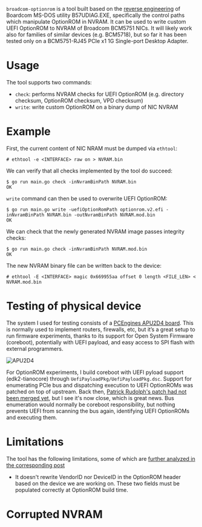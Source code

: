 `broadcom-optionrom` is a tool built based on the [reverse engineering](https://marcoguerri.github.io/reversing/msdos/2023/02/04/broadcom-pxe-write.html) 
of Boardcom MS-DOS utility B57UDIAG.EXE, specifically the control paths which manipulate OptionROM in NVRAM. It can be used to write
custom UEFI OptionROM to NVRAM of Broadcom BCM5751 NICs. It will likely work also for families of similar devices (e.g. BCM5718), but
so far it has been tested only on a BCM5751-RJ45 PCIe x1 1G Single-port Desktop Adapter.

# Usage
The tool supports two commands:

* `check`: performs NVRAM checks for UEFI OptionROM (e.g. directory checksum, OptionROM checksum, VPD checksum)
* `write`: write custom OptionROM on a binary dump of NIC NVRAM

# Example

First, the current content of NIC NRAM must be dumped via `ethtool`:

```
# ethtool -e <INTERFACE> raw on > NVRAM.bin
```

We can verify that all checks implemented by the tool do succeed:

```
$ go run main.go check -inNvramBinPath NVRAM.bin    
OK
```

`write` command can then be used to overwrite UEFI OptionROM:

```
$ go run main.go write -uefiOptionRomPath optionrom.v2.efi -inNvramBinPath NVRAM.bin -outNvramBinPath NVRAM.mod.bin
OK
```

We can check that the newly generated NVRAM image passes integrity checks:

```
$ go run main.go check -inNvramBinPath NVRAM.mod.bin
OK
```

The new NVRAM binary file can be written back to the device:
```
# ethtool -E <INTERFACE> magic 0x669955aa offset 0 length <FILE_LEN> < NVRAM.mod.bin
```

# Testing of physical device
The system I used for testing consists of a [PCEngines APU2D4 board](https://www.pcengines.ch/apu2d2.htm). This is normally used to 
implement routers, firewalls, etc, but it’s a great setup to run firmware experiments, thanks to its support for Open System Firmware 
(coreboot), potentially with UEFI payload, and easy access to SPI flash with external programmers.

![APU2D4](https://github.com/marcoguerri/broadcom-optionrom/img/apu2d.jpg)

For OptionROM experiments, I build coreboot with UEFI pyload support (edk2-tianocore) through `UefiPayloadPkg/UefiPayloadPkg.dsc`. 
Support for enumerating PCIe bus and dispatching execution to UEFI OptionROMs was patched on top of upstream. Back then, [Patrick Rudolph's
patch had not been merged yet](https://github.com/tianocore/edk2/pull/2693), but I see it's now close, which is great news. Bus enumeration 
would normally be coreboot responsibility, but nothing prevents UEFI from scanning the bus again, identifying UEFI OptionROMs and executing 
them. 

# Limitations
The tool has the following limitations, some of which are [further analyzed in the corresponding post](https://marcoguerri.github.io/reversing/msdos/2023/02/04/broadcom-pxe-write.html)
* It doesn't rewrite VendorID nor DeviceID in the OptionROM header based on the device we are working on. These two fields must be populated
correctly at OptionROM build time.


# Corrupted NVRAM


